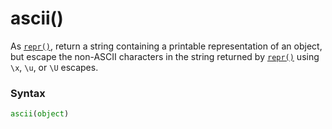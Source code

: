 # ascii()
As [`repr()`](/built-in-functions/repr.md), return a string containing a printable representation of an object, but escape the non-ASCII characters in the string returned by [`repr()`](/built-in-functions/repr.md) using `\x`, `\u`, or `\U` escapes.

### Syntax
```python
ascii(object)
```